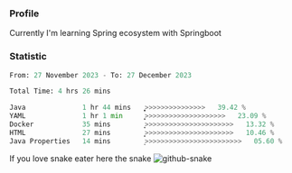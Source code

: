 ### Profile 

Currently I'm learning Spring ecosystem with Springboot

### Statistic
<!--START_SECTION:waka-->

```python
From: 27 November 2023 - To: 27 December 2023

Total Time: 4 hrs 26 mins

Java              1 hr 44 mins    ͎͎͎͎͎͎͎͎͎̞>>>>>>>>>>>>>>>   39.42 %
YAML              1 hr 1 min      ͎͎͎͎͎>>>>>>>>>>>>>>>>>>>>   23.09 %
Docker            35 mins         ͎͎͎>>>>>>>>>>>>>>>>>>>>>>   13.32 %
HTML              27 mins         ͎͎̝>>>>>>>>>>>>>>>>>>>>>>   10.46 %
Java Properties   14 mins         ͎>>>>>>>>>>>>>>>>>>>>>>>>   05.60 %
```

<!--END_SECTION:waka-->

If you love snake eater here the snake 
<picture>
  <source media="(prefers-color-scheme: dark)" srcset="https://github.com/pradana4648/pradana4648/blob/c0566a83ca6ea5f2e46bab00e717c4c82b4b5c4c/github-contribution-grid-snake-dark.svg" />
  <source media="(prefers-color-scheme: light)" srcset="https://github.com/pradana4648/pradana4648/blob/c0566a83ca6ea5f2e46bab00e717c4c82b4b5c4c/github-contribution-grid-snake.svg" />
  <img alt="github-snake" src="https://github.com/pradana4648/pradana4648/blob/c0566a83ca6ea5f2e46bab00e717c4c82b4b5c4c/github-contribution-grid-snake.svg" />
</picture>
